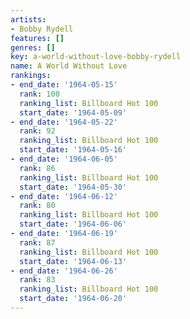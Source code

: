 ```yaml
---
artists:
- Bobby Rydell
features: []
genres: []
key: a-world-without-love-bobby-rydell
name: A World Without Love
rankings:
- end_date: '1964-05-15'
  rank: 100
  ranking_list: Billboard Hot 100
  start_date: '1964-05-09'
- end_date: '1964-05-22'
  rank: 92
  ranking_list: Billboard Hot 100
  start_date: '1964-05-16'
- end_date: '1964-06-05'
  rank: 86
  ranking_list: Billboard Hot 100
  start_date: '1964-05-30'
- end_date: '1964-06-12'
  rank: 80
  ranking_list: Billboard Hot 100
  start_date: '1964-06-06'
- end_date: '1964-06-19'
  rank: 87
  ranking_list: Billboard Hot 100
  start_date: '1964-06-13'
- end_date: '1964-06-26'
  rank: 83
  ranking_list: Billboard Hot 100
  start_date: '1964-06-20'
---
```


